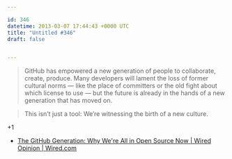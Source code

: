 ```yaml
---

id: 346
datetime: 2013-03-07 17:44:43 +0000 UTC
title: "Untitled #346"
draft: false


---
```


> GitHub has empowered a new generation of people to collaborate, create, produce. Many developers will lament the loss of former cultural norms — like the place of committers or the old fight about which license to use — but the future is already in the hands of a new generation that has moved on.

> This isn’t just a tool: We’re witnessing the birth of a new culture.

+1 

 
 * [The GitHub Generation: Why We're All in Open Source Now | Wired Opinion | Wired.com](http://www.wired.com/opinion/2013/03/github/)


